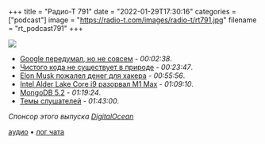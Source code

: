 +++
title = "Радио-Т 791"
date = "2022-01-29T17:30:16"
categories = ["podcast"]
image = "https://radio-t.com/images/radio-t/rt791.jpg"
filename = "rt_podcast791"
+++

![](https://radio-t.com/images/radio-t/rt791.jpg)

- [Google передумал, но не совсем](https://arstechnica.com/gadgets/2022/01/google-relents-legacy-g-suite-users-will-be-able-to-migrate-to-free-accounts/) - *00:02:38*.
- [Чистого кода не существует в природе](https://www.steveonstuff.com/2022/01/27/no-such-thing-as-clean-code) - *00:23:47*.
- [Elon Musk пожалел денег для хакера](https://www.protocol.com/elon-musk-flight-tracker) - *00:55:56*.
- [Intel Alder Lake Core i9 разорвал M1 Max](https://www.macworld.com/article/608396/intel-alder-lake-m1-pro-max-benchmarks-power-efficiency.html) - *01:09:10*.
- [MongoDB 5.2](https://habr.com/ru/company/otus/blog/648223/) - *01:19:24*.
- [Темы слушателей](https://radio-t.com/p/2022/01/25/prep-791/) - *01:43:00*.

*Спонсор этого выпуска [DigitalOcean](https://do.co/radiot)*


[аудио](https://cdn.radio-t.com/rt_podcast791.mp3) • [лог чата](https://chat.radio-t.com/logs/radio-t-791.html)
<audio src="https://cdn.radio-t.com/rt_podcast791.mp3" preload="none"></audio>
